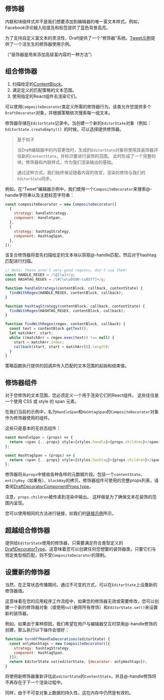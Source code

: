 ## 修饰器

内联和块级样式并不是我们想要添加到编辑器的唯一富文本样式。例如，Facebook评论输入给提及和标签提供了蓝色背景高亮。

为了支持自定义富文本的灵活性，Draft提供了一个“修饰器”系统。[Tweet示例](https://github.com/facebook/draft-js/tree/master/examples/draft-0-10-0/tweet)提供了一个活生生的修饰器使用示例。

（“装饰器是用来添加高级富内容的一种方法”）

## 组合修饰器

1. 扫描给定的[ContentBlock](https://draftjs.org/docs/api-reference-content-block.html)。
2. 满足定义的匹配策略的文本范围。
3. 使用指定的React组件去渲染它们。

可以使用`CompositeDecorator`类定义所需的修饰器行为。该类允许您提供多个`DraftDecorator`对象，并根据策略依次搜索每一组文本。

修饰器存储在`EditorState`记录中。当创建一个新的`EditorState`对象（例如：`EditorState.createEmpty()`）的时候，可以选择提供修饰器。

> 基于钩子
>
> 当Draft编辑器中的内容更改时，生成的`EditorState`对象将使用其装饰器评估新的`ContentState`，并标识要进行装饰的范围。 此时形成了一个完整的块，修饰器和内联样式，作为我们渲染输出的基础。
>
> 通过这种方式，我们始终保证随着内容的改变，渲染的修饰与我们的`EditorState`同步。

例如，在“Tweet”编辑器示例中，我们使用一个`CompositeDecorator`来搜索@-handle字符串以及主题标签字符串：

```js
const compositeDecorator = new CompositeDecorator([
  {
    strategy: handleStrategy,
    component: HandleSpan,
  },
  {
    strategy: hashtagStrategy,
    component: HashtagSpan,
  },
]);
```

该复合修饰器将首先扫描给定的文本块以获取@-handle匹配，然后对于hashtag匹配进行扫描。

```js
// Note: these aren't very good regexes, don't use them!
const HANDLE_REGEX = /\@[\w]+/g;
const HASHTAG_REGEX = /\#[\w\u0590-\u05ff]+/g;

function handleStrategy(contentBlock, callback, contentState) {
  findWithRegex(HANDLE_REGEX, contentBlock, callback);
}

function hashtagStrategy(contentBlock, callback, contentState) {
  findWithRegex(HASHTAG_REGEX, contentBlock, callback);
}

function findWithRegex(regex, contentBlock, callback) {
  const text = contentBlock.getText();
  let matchArr, start;
  while ((matchArr = regex.exec(text)) !== null) {
    start = matchArr.index;
    callback(start, start + matchArr[0].length);
  }
}
```

策略函数执行提供的回调并传入匹配的文本范围的起始和结束值。

## 修饰器组件

对于您修饰的文本范围，您必须定义一个用于渲染它们的React组件。 这些往往是一个使用 CSS 或 style 的 span 元素。

在我们当前的示例中，名为`HandleSpan`和`HashtagSpan`的`CompositeDecorator`对象作为修饰器使用的组件。

这些只是基本的无状态组件：

```js
const HandleSpan = (props) => {
  return <span {...props} style={styles.handle}>{props.children}</span>;
};

const HashtagSpan = (props) => {
  return <span {...props} style={styles.hashtag}>{props.children}</span>;
};
```

修饰器将从`props`中接收各种各样的元数据片段。包括一个`contentState`、`entityKey`（如果有）、`blockKey`的拷贝。修饰器组件可使用的完整props列表，请查阅[DraftDecoratorComponentProps type](https://github.com/facebook/draft-js/blob/master/src/model/decorators/DraftDecorator.js)。

注意，`props.children`被传递到渲染中输出。 这样做是为了确保文本在装饰的范围内呈现。

您可以使用相同的方法进行链接，如我们的[链接示例](https://github.com/facebook/draft-js/tree/master/examples/draft-0-10-0/link)所示。

## 超越组合修饰器

提供给`EditorState`使用的修饰器，只需要满足符合类型定义的[DraftDecoratorType](https://github.com/facebook/draft-js/blob/master/src/model/decorators/DraftDecoratorType.js)。这意味着您可以创建任何您想要的装饰器类，只要它们与预定类型相匹配，则不受`CompositeDecorator`的限制。

## 设置新的修饰器

当然，在正常状态传播期间，通过不可变的方式，可以在`EditorState`上设置新的修饰器值。

这意味着在您的应用程序工作流程中，如果您的修饰器无效或需要修改，您可以创建一个新的修饰器对象（或使用`null`删除所有修饰）和`EditorState.set()`来设置新的装饰器。

例如，如果由于某种原因，我们希望在用户与编辑器交互时禁用@-handle修饰的创建，那么执行以下操作会很好：

```js
function turnOffHandleDecorations(editorState) {
  const onlyHashtags = new CompositeDecorator([{
    strategy: hashtagStrategy,
    component: HashtagSpan,
  }]);
  return EditorState.set(editorState, {decorator: onlyHashtags});
}
```

将使用新修饰器重新评估此`editorState`的`ContentState`，并且@-handle修饰将不再存在于下一个渲染过程中。

同样，由于不可变对象上数据的持久性，这在内存中仍然是有效的。

